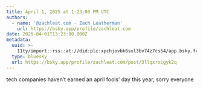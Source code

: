 ```yaml
---
title: April 1, 2025 at 1:23:00 PM UTC
authors:
  - name: '@zachleat.com - Zach Leatherman'
    url: https://bsky.app/profile/zachleat.com
date: 2025-04-01T13:23:00.000Z
metadata:
  uuid: >-
    11ty/import::rss::at://did:plc:xpchjovbk6sxl3bv74z7cs54/app.bsky.feed.post/3llqxrxcgyk2q
  type: bluesky
  url: https://bsky.app/profile/zachleat.com/post/3llqxrxcgyk2q
---
```

tech companies haven’t earned an april fools’ day this year, sorry everyone
